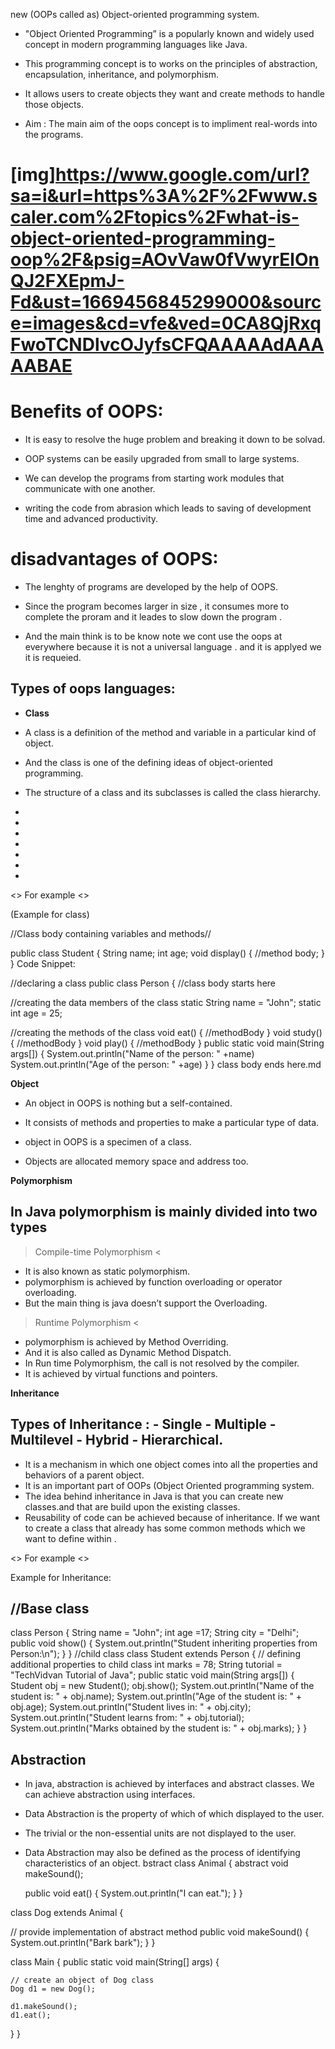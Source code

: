 new
(OOPs called as) Object-oriented programming system.

*  "Object Oriented Programming” is a popularly known and widely used concept in modern programming languages like Java.

*  This programming concept is to works on the principles of abstraction, encapsulation, inheritance, and polymorphism.

*  It allows users to create objects they want and create methods to handle those objects. 

*  Aim : The main aim of the oops concept is to impliment real-words into the programs.

# [img]https://www.google.com/url?sa=i&url=https%3A%2F%2Fwww.scaler.com%2Ftopics%2Fwhat-is-object-oriented-programming-oop%2F&psig=AOvVaw0fVwyrElOnQJ2FXEpmJ-Fd&ust=1669456845299000&source=images&cd=vfe&ved=0CA8QjRxqFwoTCNDlvcOJyfsCFQAAAAAdAAAAABAE 

# Benefits of OOPS:

* It is easy to resolve the huge problem and breaking it down to be solvad.

* OOP systems can be easily upgraded from small to large systems.

* We can develop the programs from starting work modules that communicate with one another.

* writing  the code from abrasion which leads to saving of development time and advanced productivity.

# disadvantages of OOPS:

* The lenghty of programs are developed by the help of OOPS.

* Since the program becomes larger in size , it consumes more to complete the proram and it leades to slow down the program .

* And the main think is to be know note we cont use the oops at everywhere because it is not a universal language . and it is applyed we it is requeied.

## Types of oops languages:

*  **Class**

*  A class is a definition of the method and variable in a particular kind of object. 

*  And the class is one of the defining ideas of object-oriented programming.

*  The structure of a class and its subclasses is called the class hierarchy.

-
-
-
-
-
-
-
<> For example <>

(Example for class)

//Class body containing variables and methods//

public class Student
{
  String name;
  int age;
        void display()
  {
         //method body;
  }
}
Code Snippet:

//declaring a class
public class Person
{ //class body starts here

  //creating the data members of the class
  static String name = "John";
  static int age = 25;

  //creating the methods of the class
  void eat()
  {
    //methodBody
  }
  void study()
  {
    //methodBody
  }
  void play()
  {
    //methodBody
  }
  public static void main(String args[])
  {
    System.out.println("Name of the person: " +name)
    System.out.println("Age of the person: " +age)
  }
} class body ends here.md


**Object**

* An object in OOPS is nothing but a self-contained.

* It consists of methods and properties to make a particular type of data.

* object in OOPS is a specimen of a class.

* Objects are allocated memory space and address too.

**Polymorphism**

 ## In Java polymorphism is mainly divided into two types ##


> Compile-time Polymorphism <

* It is also known as static polymorphism.
* polymorphism is achieved by function overloading or operator overloading. 
* But the main thing is java doesn’t support the Overloading.


> Runtime Polymorphism <

* polymorphism is achieved by Method Overriding. 
* And it is also called as Dynamic Method Dispatch.
* In Run time Polymorphism, the call is not resolved by the compiler.
* It is achieved by virtual functions and pointers.


**Inheritance**

## **Types of Inheritance** :  - Single    - Multiple    - Multilevel    - Hybrid    - Hierarchical.


* It is a mechanism in which one object comes into  all the properties and behaviors of a parent object.
* It is an important part of OOPs (Object Oriented programming system.
* The idea behind inheritance in Java is that you can create new classes.and that are build upon the existing classes.
* Reusability of code can be achieved because of inheritance. If we want to create a class that already has some common methods    which we want to define within .

<> For example <>

Example for Inheritance:

## //Base class
class Person
{
  String name = "John";
  int age =17;
  String city = "Delhi";
  public void show()
  {
    System.out.println("Student inheriting properties from Person:\n");
  }
}
//child class
class Student extends Person
{
  // defining additional properties to child class
  int marks = 78;
  String tutorial = "TechVidvan Tutorial of Java";
  public static void main(String args[])
  {
    Student obj = new Student();
    obj.show();
    System.out.println("Name of the student is: " + obj.name);
    System.out.println("Age of the student is: " + obj.age);
    System.out.println("Student lives in: " + obj.city);
    System.out.println("Student learns from: " + obj.tutorial);
    System.out.println("Marks obtained by the student is: " + obj.marks);
  }
}

## **Abstraction**

* In java, abstraction is achieved by interfaces and abstract classes. We can achieve abstraction using interfaces.
* Data Abstraction is the property of which of which displayed to the user.
* The trivial or the non-essential units are not displayed to the user.
* Data Abstraction may also be defined as the process of identifying characteristics of an object.
  bstract class Animal {
  abstract void makeSound();

  public void eat() {
    System.out.println("I can eat.");
  }
}

class Dog extends Animal {

  // provide implementation of abstract method
  public void makeSound() {
    System.out.println("Bark bark");
  }
}

class Main {
  public static void main(String[] args) {

    // create an object of Dog class
    Dog d1 = new Dog();

    d1.makeSound();
    d1.eat();
  }
}















